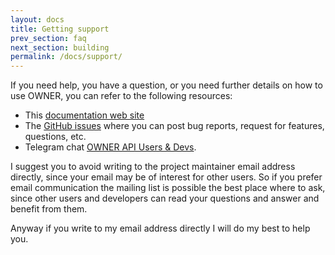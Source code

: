 ```yaml
---
layout: docs
title: Getting support
prev_section: faq
next_section: building
permalink: /docs/support/
---
```



If you need help, you have a question, or you need further details on how to use
OWNER, you can refer to the following resources:

 - This [documentation web site](https://matteobaccan.github.io/owner)
 - The [GitHub issues](https://github.com/lviggiano/owner/issues) where you can
   post bug reports, request for features, questions, etc.
 - Telegram chat [OWNER API Users & Devs](https://t.me/ownerapi).

I suggest you to avoid writing to the project maintainer email address directly,
since your email may be of interest for other users. So if you prefer email
communication the mailing list is possible the best place where to ask, since
other users and developers can read your questions and answer and benefit from
them.

Anyway if you write to my email address directly I will do my best to help you.
